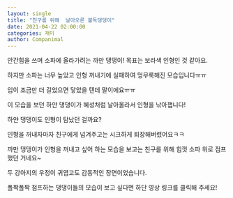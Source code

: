 ```yaml
---
layout: single
title: "친구를 위해  날아오른 불독댕댕이"
date: 2021-04-22 02:00:00
categories: 재미
author: Companimal
---
```


안간힘을 쓰며 소파에 올라가려는 까만 댕댕이! 목표는 보라색 인형인 것 같아요.

하지만 소파는 너무 높았고 인형 꺼내기에 실패하여 멍무룩해진 모습입니다ㅠㅠ

입이 조금만 더 길었으면 닿았을 텐데 말이에요ㅠㅠ

이 모습을 보던 하얀 댕댕이가 혜성처럼 날아올라서 인형을 낚아챕니다!

하얀 댕댕이도 인형이 탐났던 걸까요?

인형을 꺼내자마자 친구에게 넘겨주고는 시크하게 퇴장해버렸어요ㅋㅋ

까만 댕댕이가 인형을 꺼내고 싶어 하는 모습을 보고는 친구를 위해 힘껏 소파 위로 점프했던 거네요~

두 강아지의 우정이 귀엽고도 감동적인 장면이었습니다.

폴짝폴짝 점프하는 댕댕이들의 모습이 보고 싶다면 하단 영상 링크를 클릭해 주세요!
